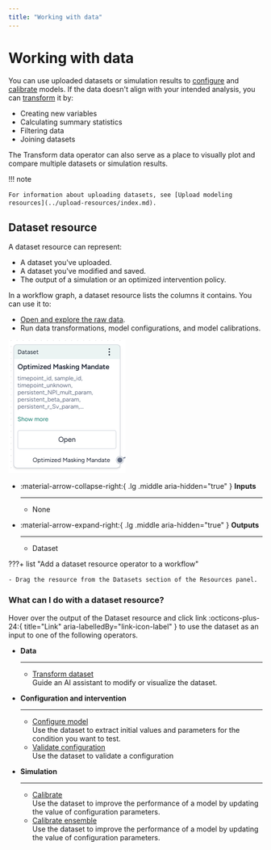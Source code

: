 ```yaml
---
title: "Working with data"
---
```


# Working with data

You can use uploaded datasets or simulation results to [configure](../config-and-intervention/configure-model.md) and [calibrate](../simulation/calibrate-model.md) models. If the data doesn't align with your intended analysis, you can [transform](transform-dataset.md) it by:

- Creating new variables
- Calculating summary statistics
- Filtering data
- Joining datasets

The Transform data operator can also serve as a place to visually plot and compare multiple datasets or simulation results.

!!! note

    For information about uploading datasets, see [Upload modeling resources](../upload-resources/index.md).

## Dataset resource

A dataset resource can represent:

- A dataset you've uploaded.
- A dataset you've modified and saved.
- The output of a simulation or an optimized intervention policy.
 
In a workflow graph, a dataset resource lists the columns it contains. You can use it to: 

- [Open and explore the raw data](review-and-enrich-dataset.md).
- Run data transformations, model configurations, and model calibrations.

![Resource node of a SEIRD dataset for UK compartments with a 5-row preview](../img/data/data-resource.png)

<div class="grid cards" markdown>

-   :material-arrow-collapse-right:{ .lg .middle aria-hidden="true" } __Inputs__

    ---

    - None

-   :material-arrow-expand-right:{ .lg .middle aria-hidden="true" } __Outputs__

    ---

    - Dataset

</div>

???+ list "Add a dataset resource operator to a workflow"

    - Drag the resource from the Datasets section of the Resources panel.

### What can I do with a dataset resource?

Hover over the output of the Dataset resource and click <span class="sr-only" id="link-icon-label">link</span> :octicons-plus-24:{ title="Link" aria-labelledBy="link-icon-label" } to use the dataset as an input to one of the following operators.

<div class="grid cards" markdown>

-   __Data__

    ---

    - [Transform dataset](transform-dataset.md)  
      Guide an AI assistant to modify or visualize the dataset. 

-   __Configuration and intervention__

    ---

    - [Configure model](../config-and-intervention/configure-model.md)  
      Use the dataset to extract initial values and parameters for the condition you want to test.
    - [Validate configuration](../config-and-intervention/configure-model.md#validate-a-model-configuration)  
      Use the dataset to validate a configuration

-   __Simulation__

    ---

    - [Calibrate](../simulation/calibrate-model.md)  
      Use the dataset to improve the performance of a model by updating the value of configuration parameters.
    - [Calibrate ensemble](../simulation/calibrate-ensemble.md)  
      Use the dataset to improve the performance of a model by updating the value of configuration parameters.

</div>